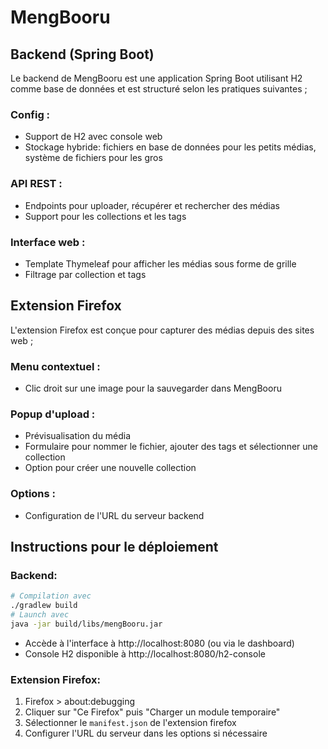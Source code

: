 # MengBooru

## Backend (Spring Boot)

Le backend de MengBooru est une application Spring Boot utilisant H2 comme base de données et est structuré selon les pratiques suivantes ;

### Config :
- Support de H2 avec console web
- Stockage hybride: fichiers en base de données pour les petits médias, système de fichiers pour les gros

### API REST :
- Endpoints pour uploader, récupérer et rechercher des médias
- Support pour les collections et les tags

### Interface web :
- Template Thymeleaf pour afficher les médias sous forme de grille
- Filtrage par collection et tags

## Extension Firefox

L'extension Firefox est conçue pour capturer des médias depuis des sites web ;

### Menu contextuel :
- Clic droit sur une image pour la sauvegarder dans MengBooru

### Popup d'upload :
- Prévisualisation du média
- Formulaire pour nommer le fichier, ajouter des tags et sélectionner une collection
- Option pour créer une nouvelle collection

### Options :
- Configuration de l'URL du serveur backend

## Instructions pour le déploiement

### Backend:
```bash
# Compilation avec
./gradlew build
# Launch avec
java -jar build/libs/mengBooru.jar
```
- Accède à l'interface à http://localhost:8080 (ou via le dashboard)
- Console H2 disponible à http://localhost:8080/h2-console

### Extension Firefox:
1. Firefox > about:debugging
2. Cliquer sur "Ce Firefox" puis "Charger un module temporaire"
3. Sélectionner le `manifest.json` de l'extension firefox
4. Configurer l'URL du serveur dans les options si nécessaire
